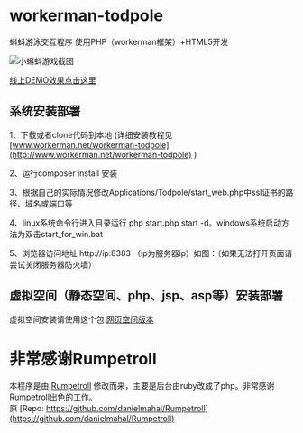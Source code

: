 workerman-todpole
=================

蝌蚪游泳交互程序 使用PHP（workerman框架）+HTML5开发

![小蝌蚪游戏截图](https://github.com/walkor/workerman-todpole/blob/master/Applications/Todpole/Web/images/workerman-todpole-browser.png?raw=true)


[线上DEMO效果点击这里](http://kedou.workerman.net)


## 系统安装部署

1、下载或者clone代码到本地 (详细安装教程见 [www.workerman.net/workerman-todpole](http://www.workerman.net/workerman-todpole) )

2、运行composer install 安装

3、根据自己的实际情况修改Applications/Todpole/start_web.php中ssl证书的路径、域名或端口等

4、linux系统命令行进入目录运行 php start.php start -d。windows系统启动方法为双击start_for_win.bat

5、浏览器访问地址  http://ip:8383 （ip为服务器ip）如图：（如果无法打开页面请尝试关闭服务器防火墙）

## 虚拟空间（静态空间、php、jsp、asp等）安装部署
虚拟空间安装请使用这个包 [网页空间版本](https://github.com/walkor/workerman-todpole-web)

非常感谢Rumpetroll
===================
本程序是由 [Rumpetroll](http://rumpetroll.com) 修改而来，主要是后台由ruby改成了php。非常感谢Rumpetroll出色的工作。  
原 [Repo: https://github.com/danielmahal/Rumpetroll](https://github.com/danielmahal/Rumpetroll)



